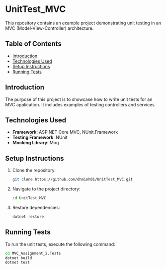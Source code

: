 # UnitTest_MVC

This repository contains an example project demonstrating unit testing in an MVC (Model-View-Controller) architecture.

## Table of Contents

- [Introduction](#introduction)
- [Technologies Used](#technologies-used)
- [Setup Instructions](#setup-instructions)
- [Running Tests](#running-tests)

## Introduction

The purpose of this project is to showcase how to write unit tests for an MVC application. It includes examples of testing controllers and services.

## Technologies Used

- **Framework**: ASP.NET Core MVC, NUnit.Framework
- **Testing Framework**: NUnit
- **Mocking Library**: Moq

## Setup Instructions

1. Clone the repository:
   ```bash
   git clone https://github.com/dhminh01/UnitTest_MVC.git
   ```
2. Navigate to the project directory:
   ```bash
   cd UnitTest_MVC
   ```
3. Restore dependencies:
   ```bash
   dotnet restore
   ```

## Running Tests

To run the unit tests, execute the following command:

```bash
cd MVC_Assignment_2.Tests
dotnet build
dotnet test
```
